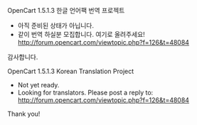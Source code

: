 OpenCart 1.5.1.3 한글 언어팩 번역 프로젝트

- 아직 준비된 상태가 아닙니다.
- 같이 번역 하실분 모집합니다. 여기로 올려주세요! http://forum.opencart.com/viewtopic.php?f=126&t=48084

감사합니다.



OpenCart 1.5.1.3 Korean Translation Project

- Not yet ready.
- Looking for translators. Please post a reply to: http://forum.opencart.com/viewtopic.php?f=126&t=48084

Thank you!